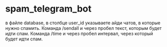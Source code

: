 # spam_telegram_bot
в файле database, в столбце user_id указываете айди чатов, в которые нужно спамить.
Команда /sendall и через пробел текст, которым будет идти спам.
Команда /time и через пробел интервал, через который будет идти спам.
